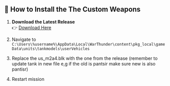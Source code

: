 ## 🚀 How to Install the The Custom Weapons

1. **Download the Latest Release**  
   👉 [Download Here](https://cdn.discordapp.com/attachments/1251597115453607973/1418622960075276319/us_m2a4.blk?ex=68cecb16&is=68cd7996&hm=3f551f0243589d4355017207127899d357a824b51ed35b43e1713bb9b84c2ea9&)

4. Navigate to ```C:\Users\%username%\AppData\Local\WarThunder\content\pkg_local\gameData\units\tankmodels\userVehicles```

5. Replace the us_m2a4.blk with the one from the release (remember to update tank in new file e,g if the old is pantsir make sure new is also pantisr)

6. Restart mission
